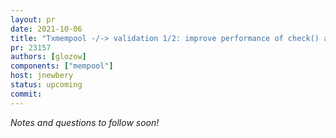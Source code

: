 ```yaml
---
layout: pr
date: 2021-10-06
title: "Txmempool -/-> validation 1/2: improve performance of check() and remove dependency on validation"
pr: 23157
authors: [glozow]
components: ["mempool"]
host: jnewbery
status: upcoming
commit:
---
```


_Notes and questions to follow soon!_

<!-- TODO: Before meeting, add notes and questions
## Notes

## Questions
1. Did you review the PR? [Concept ACK, approach ACK, tested ACK, or NACK](https://github.com/bitcoin/bitcoin/blob/master/CONTRIBUTING.md#peer-review)?
-->


<!-- TODO: After meeting, uncomment and add meeting log between the irc tags
## Meeting Log

{% irc %}
{% endirc %}
-->
